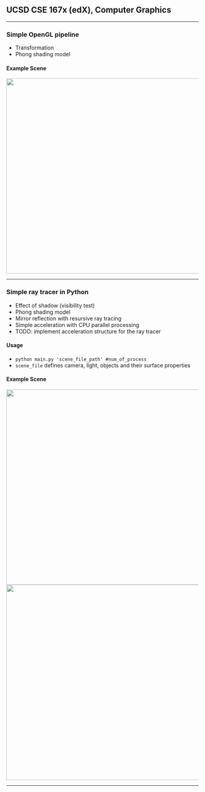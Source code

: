 ## UCSD CSE 167x (edX), Computer Graphics

---
### Simple OpenGL pipeline
* Transformation
* Phong shading model

#### Example Scene
<img src="https://github.com/lingqiz/UCSD-CSE-167x/blob/master/hw2.png" width="512">

---
### Simple ray tracer in Python 
* Effect of shadow (visibility test)
* Phong shading model
* Mirror reflection with resursive ray tracing
* Simple acceleration with CPU parallel processing
* TODO: implement acceleration structure for the ray tracer

#### Usage
- `python main.py 'scene_file_path' #num_of_process`
- `scene_file` defines camera, light, objects and their surface properties

#### Example Scene
<img src="https://github.com/lingqiz/CSE-167x/tree/master/ray-tracing/hw3-scenes/scene4-specular.png" width="512">
<img src="https://github.com/lingqiz/CSE-167x/tree/master/ray-tracing/hw3-scenes/scene6.png" width="512">

---